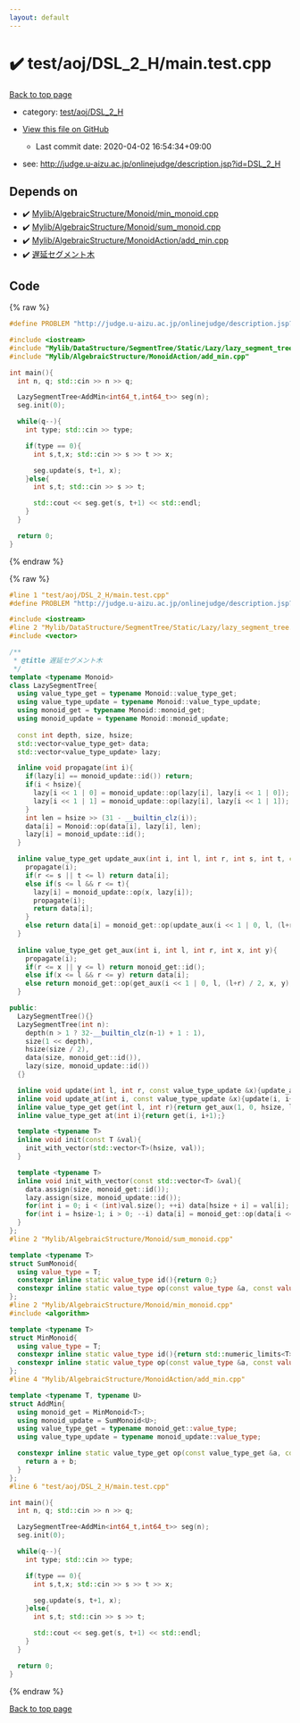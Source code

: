 ```yaml
---
layout: default
---
```


<!-- mathjax config similar to math.stackexchange -->
<script type="text/javascript" async
  src="https://cdnjs.cloudflare.com/ajax/libs/mathjax/2.7.5/MathJax.js?config=TeX-MML-AM_CHTML">
</script>
<script type="text/x-mathjax-config">
  MathJax.Hub.Config({
    TeX: { equationNumbers: { autoNumber: "AMS" }},
    tex2jax: {
      inlineMath: [ ['$','$'] ],
      processEscapes: true
    },
    "HTML-CSS": { matchFontHeight: false },
    displayAlign: "left",
    displayIndent: "2em"
  });
</script>

<script type="text/javascript" src="https://cdnjs.cloudflare.com/ajax/libs/jquery/3.4.1/jquery.min.js"></script>
<script src="https://cdn.jsdelivr.net/npm/jquery-balloon-js@1.1.2/jquery.balloon.min.js" integrity="sha256-ZEYs9VrgAeNuPvs15E39OsyOJaIkXEEt10fzxJ20+2I=" crossorigin="anonymous"></script>
<script type="text/javascript" src="../../../../assets/js/copy-button.js"></script>
<link rel="stylesheet" href="../../../../assets/css/copy-button.css" />


# :heavy_check_mark: test/aoj/DSL_2_H/main.test.cpp

<a href="../../../../index.html">Back to top page</a>

* category: <a href="../../../../index.html#dff63cd4dbbcc206af021772ba80d157">test/aoj/DSL_2_H</a>
* <a href="{{ site.github.repository_url }}/blob/master/test/aoj/DSL_2_H/main.test.cpp">View this file on GitHub</a>
    - Last commit date: 2020-04-02 16:54:34+09:00


* see: <a href="http://judge.u-aizu.ac.jp/onlinejudge/description.jsp?id=DSL_2_H">http://judge.u-aizu.ac.jp/onlinejudge/description.jsp?id=DSL_2_H</a>


## Depends on

* :heavy_check_mark: <a href="../../../../library/Mylib/AlgebraicStructure/Monoid/min_monoid.cpp.html">Mylib/AlgebraicStructure/Monoid/min_monoid.cpp</a>
* :heavy_check_mark: <a href="../../../../library/Mylib/AlgebraicStructure/Monoid/sum_monoid.cpp.html">Mylib/AlgebraicStructure/Monoid/sum_monoid.cpp</a>
* :heavy_check_mark: <a href="../../../../library/Mylib/AlgebraicStructure/MonoidAction/add_min.cpp.html">Mylib/AlgebraicStructure/MonoidAction/add_min.cpp</a>
* :heavy_check_mark: <a href="../../../../library/Mylib/DataStructure/SegmentTree/Static/Lazy/lazy_segment_tree.cpp.html">遅延セグメント木</a>


## Code

<a id="unbundled"></a>
{% raw %}
```cpp
#define PROBLEM "http://judge.u-aizu.ac.jp/onlinejudge/description.jsp?id=DSL_2_H"

#include <iostream>
#include "Mylib/DataStructure/SegmentTree/Static/Lazy/lazy_segment_tree.cpp"
#include "Mylib/AlgebraicStructure/MonoidAction/add_min.cpp"

int main(){
  int n, q; std::cin >> n >> q;

  LazySegmentTree<AddMin<int64_t,int64_t>> seg(n);
  seg.init(0);

  while(q--){
    int type; std::cin >> type;

    if(type == 0){
      int s,t,x; std::cin >> s >> t >> x;

      seg.update(s, t+1, x);
    }else{
      int s,t; std::cin >> s >> t;

      std::cout << seg.get(s, t+1) << std::endl;
    }
  }

  return 0;
}

```
{% endraw %}

<a id="bundled"></a>
{% raw %}
```cpp
#line 1 "test/aoj/DSL_2_H/main.test.cpp"
#define PROBLEM "http://judge.u-aizu.ac.jp/onlinejudge/description.jsp?id=DSL_2_H"

#include <iostream>
#line 2 "Mylib/DataStructure/SegmentTree/Static/Lazy/lazy_segment_tree.cpp"
#include <vector>

/**
 * @title 遅延セグメント木
 */
template <typename Monoid>
class LazySegmentTree{
  using value_type_get = typename Monoid::value_type_get;
  using value_type_update = typename Monoid::value_type_update;
  using monoid_get = typename Monoid::monoid_get;
  using monoid_update = typename Monoid::monoid_update;
  
  const int depth, size, hsize;
  std::vector<value_type_get> data;
  std::vector<value_type_update> lazy;

  inline void propagate(int i){
    if(lazy[i] == monoid_update::id()) return;
    if(i < hsize){
      lazy[i << 1 | 0] = monoid_update::op(lazy[i], lazy[i << 1 | 0]);
      lazy[i << 1 | 1] = monoid_update::op(lazy[i], lazy[i << 1 | 1]);
    }
    int len = hsize >> (31 - __builtin_clz(i));
    data[i] = Monoid::op(data[i], lazy[i], len);
    lazy[i] = monoid_update::id();
  }

  inline value_type_get update_aux(int i, int l, int r, int s, int t, const value_type_update &x){
    propagate(i);
    if(r <= s || t <= l) return data[i];
    else if(s <= l && r <= t){
      lazy[i] = monoid_update::op(x, lazy[i]);
      propagate(i);
      return data[i];
    }
    else return data[i] = monoid_get::op(update_aux(i << 1 | 0, l, (l+r) / 2, s, t, x), update_aux(i << 1 | 1, (l+r) / 2, r, s, t, x));
  }
  
  inline value_type_get get_aux(int i, int l, int r, int x, int y){
    propagate(i);
    if(r <= x || y <= l) return monoid_get::id();
    else if(x <= l && r <= y) return data[i];
    else return monoid_get::op(get_aux(i << 1 | 0, l, (l+r) / 2, x, y), get_aux(i << 1 | 1, (l+r) / 2, r, x, y));
  }

public:
  LazySegmentTree(){}
  LazySegmentTree(int n):
    depth(n > 1 ? 32-__builtin_clz(n-1) + 1 : 1),
    size(1 << depth),
    hsize(size / 2),
    data(size, monoid_get::id()),
    lazy(size, monoid_update::id())
  {}

  inline void update(int l, int r, const value_type_update &x){update_aux(1, 0, hsize, l, r, x);}
  inline void update_at(int i, const value_type_update &x){update(i, i+1, x);}
  inline value_type_get get(int l, int r){return get_aux(1, 0, hsize, l, r);}
  inline value_type_get at(int i){return get(i, i+1);}

  template <typename T>
  inline void init(const T &val){
    init_with_vector(std::vector<T>(hsize, val));
  }

  template <typename T>
  inline void init_with_vector(const std::vector<T> &val){
    data.assign(size, monoid_get::id());
    lazy.assign(size, monoid_update::id());
    for(int i = 0; i < (int)val.size(); ++i) data[hsize + i] = val[i];
    for(int i = hsize-1; i > 0; --i) data[i] = monoid_get::op(data[i << 1 | 0], data[i << 1 | 1]);
  }
};
#line 2 "Mylib/AlgebraicStructure/Monoid/sum_monoid.cpp"

template <typename T>
struct SumMonoid{
  using value_type = T;
  constexpr inline static value_type id(){return 0;}
  constexpr inline static value_type op(const value_type &a, const value_type &b){return a + b;}
};
#line 2 "Mylib/AlgebraicStructure/Monoid/min_monoid.cpp"
#include <algorithm>

template <typename T>
struct MinMonoid{
  using value_type = T;
  constexpr inline static value_type id(){return std::numeric_limits<T>::max();}
  constexpr inline static value_type op(const value_type &a, const value_type &b){return std::min(a, b);}
};
#line 4 "Mylib/AlgebraicStructure/MonoidAction/add_min.cpp"

template <typename T, typename U>
struct AddMin{
  using monoid_get = MinMonoid<T>;
  using monoid_update = SumMonoid<U>;
  using value_type_get = typename monoid_get::value_type;
  using value_type_update = typename monoid_update::value_type;

  constexpr inline static value_type_get op(const value_type_get &a, const value_type_update &b, int len){
    return a + b;
  }
};
#line 6 "test/aoj/DSL_2_H/main.test.cpp"

int main(){
  int n, q; std::cin >> n >> q;

  LazySegmentTree<AddMin<int64_t,int64_t>> seg(n);
  seg.init(0);

  while(q--){
    int type; std::cin >> type;

    if(type == 0){
      int s,t,x; std::cin >> s >> t >> x;

      seg.update(s, t+1, x);
    }else{
      int s,t; std::cin >> s >> t;

      std::cout << seg.get(s, t+1) << std::endl;
    }
  }

  return 0;
}

```
{% endraw %}

<a href="../../../../index.html">Back to top page</a>

